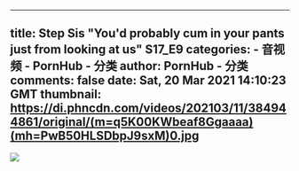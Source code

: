 
---
title: Step Sis "You'd probably cum in your pants just from looking at us" S17_E9
categories: 
    - 音视频
    - PornHub - 分类
author: PornHub - 分类
comments: false
date: Sat, 20 Mar 2021 14:10:23 GMT
thumbnail: https://di.phncdn.com/videos/202103/11/384944861/original/(m=q5K00KWbeaf8Ggaaaa)(mh=PwB50HLSDbpJ9sxM)0.jpg
---

<div>   
<img src="https://di.phncdn.com/videos/202103/11/384944861/original/(m=q5K00KWbeaf8Ggaaaa)(mh=PwB50HLSDbpJ9sxM)0.jpg" referrerpolicy="no-referrer">  
</div>
            